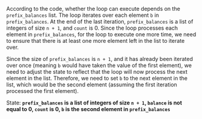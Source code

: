 According to the code, whether the loop can execute depends on the `prefix_balances` list. The loop iterates over each element `b` in `prefix_balances`. At the end of the last iteration, `prefix_balances` is a list of integers of size `n + 1`, and `count` is 0. Since the loop processes each element in `prefix_balances`, for the loop to execute one more time, we need to ensure that there is at least one more element left in the list to iterate over.

Since the size of `prefix_balances` is `n + 1`, and it has already been iterated over once (meaning `b` would have taken the value of the first element), we need to adjust the state to reflect that the loop will now process the next element in the list. Therefore, we need to set `b` to the next element in the list, which would be the second element (assuming the first iteration processed the first element).

State: **`prefix_balances` is a list of integers of size `n + 1`, `balance` is not equal to 0, `count` is 0, `b` is the second element in `prefix_balances`**